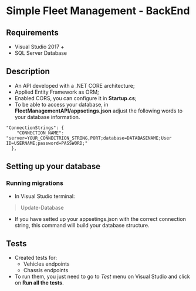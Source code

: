 # Simple Fleet Management - BackEnd

## Requirements
- Visual Studio 2017 +
- SQL Server Database

## Description
- An API developed with a .NET CORE architecture;
- Applied Entity Framework as ORM;
- Enabled CORS, you can configure it in **Startup.cs**;
- To be able to access your database, in **FleetManagementAPI/appsetings.json** adjust the following words to your database information.
~~~
"ConnectionStrings": {
    "CONNECTION_NAME": "server=YOUR_CONNECTRION_STRING,PORT;database=DATABASENAME;User ID=USERNAME;password=PASSWORD;"
  },
~~~

## Setting up your database
### Running migrations
- In Visual Studio terminal:
> Update-Database
- If you have setted up your appsetings.json with the correct connection string, this command will build your database structure.

## Tests
- Created tests for:
  - Vehicles endpoints
  - Chassis endpoints
- To run them, you just need to go to *Test* menu on Visual Studio and click on **Run all the tests**.
 
